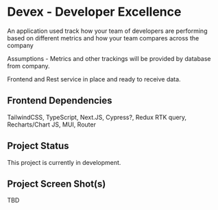 # Devex - Developer Excellence

An application used track how your team of developers are performing based on different metrics and how your team compares across the company

Assumptions - Metrics and other trackings will be provided by database from company.

Frontend and Rest service in place and ready to receive data.

## Frontend Dependencies
TailwindCSS, TypeScript, Next.JS, Cypress?, Redux RTK query, Recharts/Chart JS, MUI, Router

## Project Status
This project is currently in development. 

## Project Screen Shot(s)  

TBD
